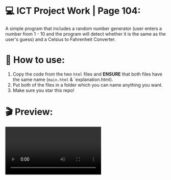 # 💻 ICT Project Work | Page 104:

A simple program that includes a random number generator (user enters a number from 1 - 10 and the program will detect whether it is the same as the user's guess) and a Celsius to Fahrenheit Converter. 

# 📃 How to use:
1. Copy the code from the two `html` files and **ENSURE** that both files have the same name (`main.html` & `explanation.html).
2. Put both of the files in a folder which you can name anything you want. 
3. Make sure you star this repo!

# 🎬 Preview: 
<video>
<source src="Preview.mp4" type="video/mp4">
</video>
